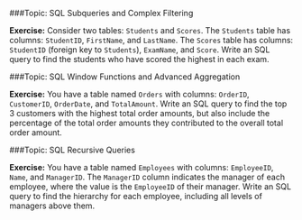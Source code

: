 
###Topic: SQL Subqueries and Complex Filtering

**Exercise:**
Consider two tables: `Students` and `Scores`. The `Students` table has columns: `StudentID`, `FirstName`, and `LastName`. The `Scores` table has columns: `StudentID` (foreign key to `Students`), `ExamName`, and `Score`. Write an SQL query to find the students who have scored the highest in each exam.



###Topic: SQL Window Functions and Advanced Aggregation

**Exercise:**
You have a table named `Orders` with columns: `OrderID`, `CustomerID`, `OrderDate`, and `TotalAmount`. Write an SQL query to find the top 3 customers with the highest total order amounts, but also include the percentage of the total order amounts they contributed to the overall total order amount.



###Topic: SQL Recursive Queries

**Exercise:**
You have a table named `Employees` with columns: `EmployeeID`, `Name`, and `ManagerID`. The `ManagerID` column indicates the manager of each employee, where the value is the `EmployeeID` of their manager. Write an SQL query to find the hierarchy for each employee, including all levels of managers above them.

